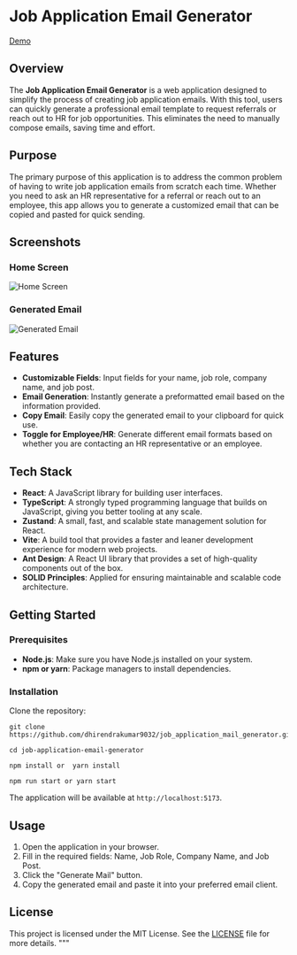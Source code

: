 
# Job Application Email Generator
[Demo](https://job-application-mail-generator.vercel.app/)

## Overview

The **Job Application Email Generator** is a web application designed to simplify the process of creating job application emails. With this tool, users can quickly generate a professional email template to request referrals or reach out to HR for job opportunities. This eliminates the need to manually compose emails, saving time and effort.

## Purpose

The primary purpose of this application is to address the common problem of having to write job application emails from scratch each time. Whether you need to ask an HR representative for a referral or reach out to an employee, this app allows you to generate a customized email that can be copied and pasted for quick sending.

## Screenshots

### Home Screen
![Home Screen](https://github.com/user-attachments/assets/0ad388b1-75bb-4f0c-98a2-043507cebe47)

### Generated Email
![Generated Email](https://github.com/user-attachments/assets/d1a06ac3-7e75-470b-a524-6140ffb809d0)

## Features

- **Customizable Fields**: Input fields for your name, job role, company name, and job post.
- **Email Generation**: Instantly generate a preformatted email based on the information provided.
- **Copy Email**: Easily copy the generated email to your clipboard for quick use.
- **Toggle for Employee/HR**: Generate different email formats based on whether you are contacting an HR representative or an employee.

## Tech Stack

- **React**: A JavaScript library for building user interfaces.
- **TypeScript**: A strongly typed programming language that builds on JavaScript, giving you better tooling at any scale.
- **Zustand**: A small, fast, and scalable state management solution for React.
- **Vite**: A build tool that provides a faster and leaner development experience for modern web projects.
- **Ant Design**: A React UI library that provides a set of high-quality components out of the box.
- **SOLID Principles**: Applied for ensuring maintainable and scalable code architecture.

## Getting Started

### Prerequisites

- **Node.js**: Make sure you have Node.js installed on your system.
- **npm or yarn**: Package managers to install dependencies.

### Installation

   Clone the repository:

   ```
   git clone https://github.com/dhirendrakumar9032/job_application_mail_generator.git

   cd job-application-email-generator

   npm install or  yarn install

   npm run start or yarn start
```
   

   The application will be available at `http://localhost:5173`.


## Usage

1. Open the application in your browser.
2. Fill in the required fields: Name, Job Role, Company Name, and Job Post.
3. Click the "Generate Mail" button.
4. Copy the generated email and paste it into your preferred email client.



## License

This project is licensed under the MIT License. See the [LICENSE](LICENSE) file for more details.
"""


